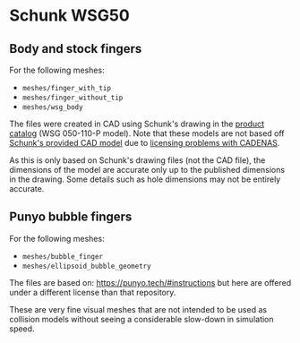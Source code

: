 # Schunk WSG50

## Body and stock fingers

For the following meshes:
- `meshes/finger_with_tip`
- `meshes/finger_without_tip`
- `meshes/wsg_body`

The files were created in CAD using Schunk's drawing in the
[product catalog](https://schunk.com/fileadmin/pim/docs/IM0026091.PDF)
(WSG 050-110-P model). Note that these models are not based off
[Schunk's provided CAD model](https://schunk.partcommunity.com/3d-cad-models/wsg-electrical-2-finger-parallel-gripper-universal-gripper-schunk?info=schunk%2Fgreifsysteme_neu%2Fschunk_greifer_neu%2Fparallelgreifer_neu%2Fwsg_asm_at.prj&cwid=7511)
due to
[licensing problems with CADENAS](https://www.cadenas.de/terms-of-use-3d-cad-models).

As this is only based on Schunk's drawing files (not the CAD file), the
dimensions of the model are accurate only up to the published dimensions in the
drawing. Some details such as hole dimensions may not be entirely accurate.

## Punyo bubble fingers

For the following meshes:
- `meshes/bubble_finger`
- `meshes/ellipsoid_bubble_geometry`

The files are based on: https://punyo.tech/#instructions but here are offered
under a different license than that repository.

These are very fine visual meshes that are not intended to be used as collision
models without seeing a considerable slow-down in simulation speed.
